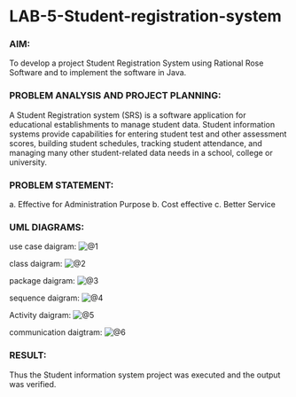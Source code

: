 # LAB-5-Student-registration-system
### AIM:
To develop a project Student Registration System using Rational Rose Software and to
implement the software in Java.
### PROBLEM ANALYSIS AND PROJECT PLANNING:
A Student Registration system (SRS) is a software application for educational
establishments to manage student data. Student information systems provide capabilities for
entering student test and other assessment scores, building student schedules, tracking student
attendance, and managing many other student-related data needs in a school, college or
university.
### PROBLEM STATEMENT:
a. Effective for Administration Purpose
b. Cost effective
c. Better Service
### UML DIAGRAMS:

use case daigram:
![@1](https://github.com/Murthy46/LAB-5-Student-registration-system/assets/145112768/c45b49cf-89a7-4f09-a189-5aabdde4a5d6)

class daigram:
![@2](https://github.com/Murthy46/LAB-5-Student-registration-system/assets/145112768/f031f478-6758-46b3-93b0-ebb2d3c3cb8f)

package daigram:
![@3](https://github.com/Murthy46/LAB-5-Student-registration-system/assets/145112768/acc56425-a0f9-4928-b6b2-d4c88a9ec46f)

sequence daigram:
![@4](https://github.com/Murthy46/LAB-5-Student-registration-system/assets/145112768/8f69e807-96f9-4f02-9507-6bf3c7c8cf64)

Activity daigram:
![@5](https://github.com/Murthy46/LAB-5-Student-registration-system/assets/145112768/d7eca3ec-c616-4e9c-a668-2d8b526db6c2)

communication daigtram:
![@6](https://github.com/Murthy46/LAB-5-Student-registration-system/assets/145112768/f2c0b518-8116-4049-89e2-4e69abeb1923)
   
### RESULT:
Thus the Student information system project was executed and the output was
verified.
